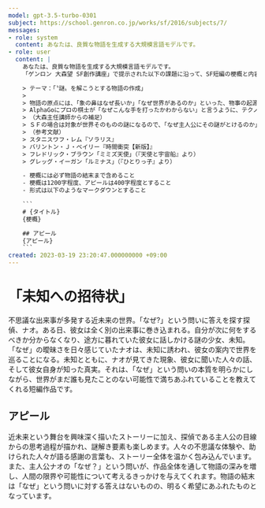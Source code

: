 ```yaml
---
model: gpt-3.5-turbo-0301
subject: https://school.genron.co.jp/works/sf/2016/subjects/7/
messages:
- role: system
  content: あなたは、良質な物語を生成する大規模言語モデルです。
- role: user
  content: |
    あなたは、良質な物語を生成する大規模言語モデルです。
    「ゲンロン 大森望 SF創作講座」で提示された以下の課題に沿って、SF短編の梗概と内容に関するアピールを書いてください。

    > テーマ：「〝謎〟を解こうとする物語の作成」
    >
    > 物語の原点には、「象の鼻はなぜ長いか」「なぜ世界があるのか」といった、物事の起源に遡る「なぜ」という疑問詞の働きがあります。ＳＦミステリでは「どのように」が問われるハウダニットが多いですが、今回の課題では「なぜ」を問うホワイダニットを、作品の第一手として設定してみてください。ただしあくまで謎を「解こうとする」物語なので、その結果としては必ずしも答えが与えられる必要はありません。スタニスワフ・レム『ソラリス』のように、問うこと自体が人間の限界を映し出す場合もあるでしょう。答は決して一様ではありませんが、出発点が「なぜ」で始まる、謎に立ち向かう物語を作成してほしいと思います。
    > AlphaGoにプロの棋士が「なぜこんな手を打ったかわからない」と言うように、テクノロジーはいずれ人間に理解できないほどに進歩を遂げることでしょう。しかし逆に言えば、人間だけが「なぜ」を問うことができます。そこから何か物語を引き出せれば、シンギュラリティの向こう側をヒューマン・ランゲージに翻訳し、いまの時代に求められている答えを提示できるのではないか。そう考えて、このような課題を考えてきました。（法月綸太郎）
    > （大森主任講師からの補足）
    > ＳＦの場合は対象が世界そのものの謎になるので、「なぜ主人公にその謎がとけるのか」にもしっかりした理由がほしい。これまでの人類が一人も解けなかった謎を、どうして主人公だけが解けてしまうのか。ＳＦとして成立させるには、その点をしっかりと描くことが重要。
    > （参考文献）
    > スタニスワフ・レム『ソラリス』
    > バリントン・Ｊ・ベイリー『時間衝突【新版】』
    > フレドリック・ブラウン「ミミズ天使」（『天使と宇宙船』より）
    > グレッグ・イーガン「ルミナス」（『ひとりっ子』より）

    - 梗概には必ず物語の結末まで含めること
    - 梗概は1200字程度、アピールは400字程度とすること
    - 形式は以下のようなマークダウンとすること

    ```
    # {タイトル}
    {梗概}

    ## アピール
    {アピール}
    ```
created: 2023-03-19 23:20:47.000000000 +09:00
---
```

# 「未知への招待状」
不思議な出来事が多発する近未来の世界。「なぜ?」という問いに答えを探す探偵、ナオ。ある日、彼女は全く別の出来事に巻き込まれる。自分が次に何をするべきか分からなくなり、途方に暮れていた彼女に話しかける謎の少女、未知。「なぜ」の曖昧さを日々感じていたナオは、未知に誘われ、彼女の案内で世界を巡ることになる。未知とともに、ナオが見てきた現象、彼女に聞いた人々の話、そして彼女自身が知った真実。それは、「なぜ」という問いの本質を明らかにしながら、世界がまだ誰も見たことのない可能性で満ちあふれていることを教えてくれる短編作品です。

## アピール
近未来という舞台を興味深く描いたストーリーに加え、探偵である主人公の目線からの思考過程が描かれ、謎解き要素も楽しめます。人々の不思議な体験や、助けられた人々が語る感謝の言葉も、ストーリー全体を温かく包み込んでいます。また、主人公ナオの「なぜ？」という問いが、作品全体を通して物語の深みを増し、人間の限界や可能性について考えるきっかけを与えてくれます。物語の結末は「なぜ」という問いに対する答えはないものの、明るく希望にあふれたものとなっています。
